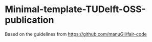 # Minimal-template-TUDelft-OSS-publication

Based on the guidelines from  https://github.com/manuGil/fair-code

